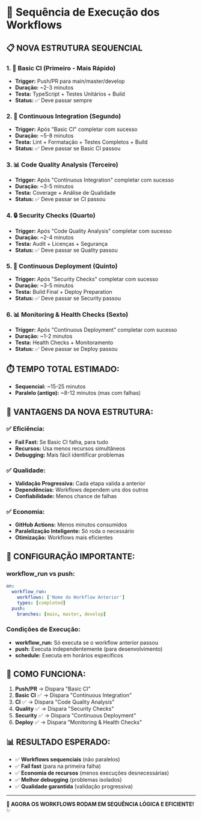 # 🔄 Sequência de Execução dos Workflows

## 📋 **NOVA ESTRUTURA SEQUENCIAL**

### **1. 🚀 Basic CI** (Primeiro - Mais Rápido)

- **Trigger:** Push/PR para main/master/develop
- **Duração:** ~2-3 minutos
- **Testa:** TypeScript + Testes Unitários + Build
- **Status:** ✅ Deve passar sempre

### **2. 🧪 Continuous Integration** (Segundo)

- **Trigger:** Após "Basic CI" completar com sucesso
- **Duração:** ~5-8 minutos
- **Testa:** Lint + Formatação + Testes Completos + Build
- **Status:** ✅ Deve passar se Basic CI passou

### **3. 📊 Code Quality Analysis** (Terceiro)

- **Trigger:** Após "Continuous Integration" completar com sucesso
- **Duração:** ~3-5 minutos
- **Testa:** Coverage + Análise de Qualidade
- **Status:** ✅ Deve passar se CI passou

### **4. 🔒 Security Checks** (Quarto)

- **Trigger:** Após "Code Quality Analysis" completar com sucesso
- **Duração:** ~2-4 minutos
- **Testa:** Audit + Licenças + Segurança
- **Status:** ✅ Deve passar se Quality passou

### **5. 🚀 Continuous Deployment** (Quinto)

- **Trigger:** Após "Security Checks" completar com sucesso
- **Duração:** ~3-5 minutos
- **Testa:** Build Final + Deploy Preparation
- **Status:** ✅ Deve passar se Security passou

### **6. 📊 Monitoring & Health Checks** (Sexto)

- **Trigger:** Após "Continuous Deployment" completar com sucesso
- **Duração:** ~1-2 minutos
- **Testa:** Health Checks + Monitoramento
- **Status:** ✅ Deve passar se Deploy passou

## ⏱️ **TEMPO TOTAL ESTIMADO:**

- **Sequencial:** ~15-25 minutos
- **Paralelo (antigo):** ~8-12 minutos (mas com falhas)

## 🎯 **VANTAGENS DA NOVA ESTRUTURA:**

### ✅ **Eficiência:**

- **Fail Fast:** Se Basic CI falha, para tudo
- **Recursos:** Usa menos recursos simultâneos
- **Debugging:** Mais fácil identificar problemas

### ✅ **Qualidade:**

- **Validação Progressiva:** Cada etapa valida a anterior
- **Dependências:** Workflows dependem uns dos outros
- **Confiabilidade:** Menos chance de falhas

### ✅ **Economia:**

- **GitHub Actions:** Menos minutos consumidos
- **Paralelização Inteligente:** Só roda o necessário
- **Otimização:** Workflows mais eficientes

## 🚨 **CONFIGURAÇÃO IMPORTANTE:**

### **workflow_run vs push:**

```yaml
on:
  workflow_run:
    workflows: ['Nome do Workflow Anterior']
    types: [completed]
  push:
    branches: [main, master, develop]
```

### **Condições de Execução:**

- **workflow_run:** Só executa se o workflow anterior passou
- **push:** Executa independentemente (para desenvolvimento)
- **schedule:** Executa em horários específicos

## 🔧 **COMO FUNCIONA:**

1. **Push/PR** → Dispara "Basic CI"
2. **Basic CI** ✅ → Dispara "Continuous Integration"
3. **CI** ✅ → Dispara "Code Quality Analysis"
4. **Quality** ✅ → Dispara "Security Checks"
5. **Security** ✅ → Dispara "Continuous Deployment"
6. **Deploy** ✅ → Dispara "Monitoring & Health Checks"

## 📊 **RESULTADO ESPERADO:**

- ✅ **Workflows sequenciais** (não paralelos)
- ✅ **Fail fast** (para na primeira falha)
- ✅ **Economia de recursos** (menos execuções desnecessárias)
- ✅ **Melhor debugging** (problemas isolados)
- ✅ **Qualidade garantida** (validação progressiva)

---

**🎯 AGORA OS WORKFLOWS RODAM EM SEQUÊNCIA LÓGICA E EFICIENTE!** ✨
